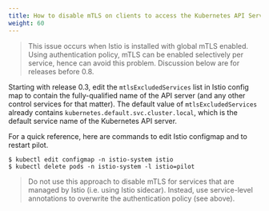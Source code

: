 ```yaml
---
title: How to disable mTLS on clients to access the Kubernetes API Server (or any control services that don't have Istio sidecar)?
weight: 60
---
```


> This issue occurs when Istio is installed with global mTLS enabled. Using authentication policy, mTLS can be enabled selectively per service, hence can avoid this problem. Discussion below are for releases before 0.8.

Starting with release 0.3, edit the `mtlsExcludedServices` list in Istio config
map to contain the fully-qualified name of the API server (and any other
control services for that matter). The default value of `mtlsExcludedServices`
already contains `kubernetes.default.svc.cluster.local`, which is the default
service name of the Kubernetes API server.

For a quick reference, here are commands to edit Istio configmap and to restart pilot.
```command
$ kubectl edit configmap -n istio-system istio
$ kubectl delete pods -n istio-system -l istio=pilot
```

> Do not use this approach to disable mTLS for services that are managed
by Istio (i.e. using Istio sidecar). Instead, use service-level annotations
to overwrite the authentication policy (see above).

